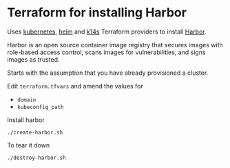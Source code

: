 # Terraform for installing Harbor

Uses [kubernetes](https://www.terraform.io/docs/providers/kubernetes/index.html), [helm](https://www.terraform.io/docs/providers/helm/index.html) and [k14s](https://github.com/k14s/terraform-provider-k14s) Terraform providers to install [Harbor](https://goharbor.io).

Harbor is an open source container image registry that secures images with role-based access control, scans images for vulnerabilities, and signs images as trusted.

Starts with the assumption that you have already provisioned a cluster.

Edit `terraform.tfvars` and amend the values for

* `domain`
* `kubeconfig_path`

Install harbor 

```
./create-harbor.sh
```

To tear it down

```
./destroy-harbor.sh
```
